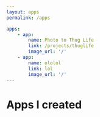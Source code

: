 ```yaml
---
layout: apps
permalink: /apps

apps:
    - app:
        name: Photo to Thug Life
        link: /projects/thuglife
        image_url: '/'
    - app:
        name: ololol
        link: lol
        image_url: '/'
---
```

# Apps I created
